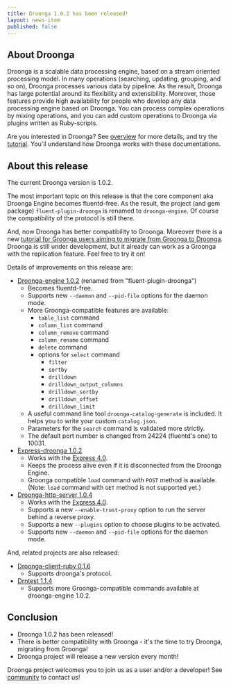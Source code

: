 ```yaml
---
title: Droonga 1.0.2 has been released!
layout: news-item
published: false
---
```


## About Droonga

Droonga is a scalable data processing engine, based on a stream oriented processing model. In many operations (searching, updating, grouping, and so on), Droonga processes various data by pipeline. As the result, Droonga has large potential around its flexibility and extensibility. Moreover, those features provide high availability for people who develop any data processing engine based on Droonga. You can process complex operations by mixing operations, and you can add custom operations to Droonga via plugins written as Ruby-scripts.

Are you interested in Droonga? See [overview](/overview/) for more details, and try the [tutorial](/tutorial/). You'll understand how Droonga works with these documentations.

## About this release

The current Droonga version is 1.0.2.

The most important topic on this release is that the core component aka Droonga Engine becomes fluentd-free.
As the result, the project (and gem package) `fluent-plugin-droonga` is renamed to `droonga-engine`.
Of course the compatibility of the protocol is still there.

And, now Droonga has better compatibility to Groonga.
Moreover there is a new [tutorial for Groonga users aiming to migrate from Groonga to Droonga][groonga-tutorial].
Droonga is still under development, but it already can work as a Groonga with the replication feature.
Feel free to try it on!

Details of improvements on this release are:

 * [Droonga-engine 1.0.2][droonga-engine] (renamed from "fluent-plugin-droonga")
   * Becomes fluentd-free.
   * Supports new `--daemon` and `--pid-file` options for the daemon mode.
   * More Groonga-compatible features are available:
     * `table_list` command
     * `column_list` command
     * `column_remove` command
     * `column_rename` command
     * `delete` command
     * options for `select` command
       * `filter`
       * `sortby`
       * `drilldown`
       * `drilldown_output_columns`
       * `drilldown_sortby`
       * `drilldown_offset`
       * `drilldown_limit`
   * A useful command line tool `droonga-catalog-generate` is included.
     It helps you to write your custom `catalog.json`.
   * Parameters for the `search` command is validated more strictly.
   * The default port number is changed from 24224 (fluentd's one) to 10031.
 * [Express-droonga 1.0.2][express-droonga]
   * Works with the [Express 4.0](http://expressjs.com/).
   * Keeps the process alive even if it is disconnected from the Droonga Engine.
   * Groonga compatible `load` command with `POST` method is available.
     (Note: `load` command with `GET` method is not supported yet.)
 * [Droonga-http-server 1.0.4][droonga-http-server]
   * Works with the [Express 4.0](http://expressjs.com/).
   * Supports a new `--enable-trust-proxy` option to run the server behind a reverse proxy.
   * Supports a new `--plugins` option to choose plugins to be activated.
   * Supports new `--daemon` and `--pid-file` options for the daemon mode.

And, related projects are also released:

 * [Droonga-client-ruby 0.1.6][droonga-client-ruby]
   * Supports droonga's protocol.
 * [Drntest 1.1.4][drntest]
   * Supports more Groonga-compatible commands available at droonga-engine 1.0.2.

## Conclusion

 * Droonga 1.0.2 has been released!
 * There is better compatibility with Groonga - it's the time to try Droonga, migrating from Groonga!
 * Droonga project will release a new version every month!

Droonga project welcomes you to join us as a user and/or a developer! See [community][] to contact us!

  [community]: /community/
  [groonga-tutorial]: /tutorial/groonga/
  [droonga-engine]: https://github.com/droonga/droonga-engine
  [express-droonga]: https://github.com/droonga/express-droonga
  [droonga-http-server]: https://github.com/droonga/droonga-http-server
  [droonga-client-ruby]: https://github.com/droonga/droonga-client-ruby
  [drntest]: https://github.com/droonga/drntest
